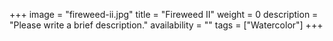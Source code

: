 +++
image = "fireweed-ii.jpg"
title = "Fireweed II"
weight = 0
description = "Please write a brief description."
availability = ""
tags = ["Watercolor"]
+++
